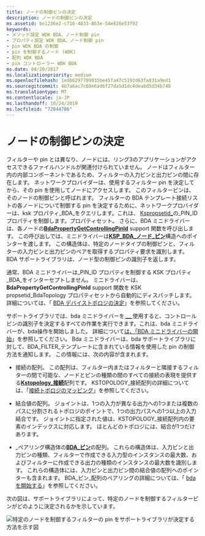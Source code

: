 ```yaml
---
title: ノードの制御ピンの決定
description: ノードの制御ピンの決定
ms.assetid: be1236e2-c710-4833-863e-54e826e53f92
keywords:
- メソッド設定 WDK BDA、ノード制御 pin
- プロパティ設定 WDK BDA、ノード制御 pin
- pin WDK BDA の制御
- pin を制御するノード (WDK)
- 配列 WDK BDA
- pin コントローラー WDK BDA
ms.date: 04/20/2017
ms.localizationpriority: medium
ms.openlocfilehash: 1ed66297709935be45fa47c5192d63fa831a9ed1
ms.sourcegitcommit: 4b7a6ac7c68e6ad6f27da5d1dc4deabd5d34b748
ms.translationtype: MT
ms.contentlocale: ja-JP
ms.lasthandoff: 10/24/2019
ms.locfileid: "72844786"
---
```

# <a name="determining-the-controlling-pin-of-a-node"></a>ノードの制御ピンの決定





フィルターや pin とは異なり、ノードには、リング3のアプリケーションがアクセスできるファイルハンドルが関連付けられていません。 ノードはフィルター内の内部コンポーネントであるため、フィルターの入力ピンと出力ピンの間に存在します。 ネットワークプロバイダーは、使用するフィルター pin を決定してから、その pin を使用してノードにアクセスします。 このフィルターピンは、そのノードの制御ピンと呼ばれます。 フィルターの BDA テンプレート接続リストの各ノードについて制御する pin を決定するために、ネットワークプロバイダーは、ksk プロパティ\_BDA\_をクエリします。これは、 [Kspropsetid\_](https://docs.microsoft.com/windows-hardware/drivers/stream/kspropsetid-bdatopology)の\_PIN\_ID プロパティを制御します。プロパティセット。 さらに、BDA ミニドライバーは、各ノードの[**BdaPropertyGetControllingPinId**](https://docs.microsoft.com/windows-hardware/drivers/ddi/bdasup/nf-bdasup-bdapropertygetcontrollingpinid) support 関数を呼び出します。 この呼び出しでは、ミニドライバーは[**KSP\_BDA\_ノード\_ピン**](https://docs.microsoft.com/windows-hardware/drivers/ddi/bdamedia/ns-bdamedia-_ksp_bda_node_pin)構造へのポインターを渡します。 この構造体は、特定のノードタイプの制御ピンと、フィルターの入力ピンと出力ピンのペアを取得するプロパティ要求を識別します。 BDA サポートライブラリは、ノード型の制御ピンの識別子を返します。

通常、BDA ミニドライバーは\_PIN\_ID プロパティを制御する KSK プロパティ\_BDA\_をインターセプトしません。 ミニドライバーは、 **BdaPropertyGetControllingPinId** support 関数を KSK propsetid\_BdaTopology プロパティセットから自動的にディスパッチします。 詳細については、「 [BDA デバイストポロジの決定](determining-bda-device-topology.md)」を参照してください。

サポートライブラリでは、bda ミニドライバーを[ **\_\_** ](https://docs.microsoft.com/windows-hardware/drivers/ddi/bdasup/ns-bdasup-_bda_filter_template)使用すると、コントロールピンの識別子を決定するすべての作業を実行できます。これは、bda ミニドライバーが、bda操作を開始しました。 詳細について[は、「BDA ミニドライバーの開始](starting-a-bda-minidriver.md)」を参照してください。 Bda ミニドライバーは、bda サポートライブラリに対して、BDA\_FILTER\_テンプレートに含まれている情報を使用した pin の制御方法を通知します。 この情報には、次の内容が含まれます。

-   接続の配列。 この配列は、フィルター内またはフィルターと隣接するフィルターの間で可能な、ノードとピンの種類の間のすべての接続の表現を提供する[**Kstopology\_接続**](https://docs.microsoft.com/windows-hardware/drivers/ddi/ks/ns-ks-kstopology_connection)配列です。 KSTOPOLOGY\_接続配列の詳細については、「[接続トポロジのマッピング](mapping-connection-topology.md)」を参照してください。

-   結合値の配列。 ジョイントは、1つの入力が異なる出力への1つまたは複数のパスに分割されるトポロジのポイントで、1つの出力パスへの1つ以上の入力結合です。 ジョイントに指定された値は、KSTOPOLOGY\_接続配列内の要素のインデックスに対応します。 ほとんどのトポロジには、結合が1つだけあります。

-   \_ペアリング構造体の[**BDA\_ピン**](https://docs.microsoft.com/windows-hardware/drivers/ddi/bdasup/ns-bdasup-_bda_pin_pairing)の配列。 これらの構造体は、入力ピンと出力ピンの種類、フィルターで作成できる入力型のインスタンスの最大数、およびフィルターに作成できる出力の種類のインスタンスの最大数を識別します。 これらの構造体には、入力ピンと出力ピン間の結合値の配列へのポインターも含まれます。 BDA\_ピン\_配列のペアリングの詳細については、「 [bda を開始する](starting-a-bda-minidriver.md)」を参照してください。

次の図は、サポートライブラリによって、特定のノードを制御するフィルターピンがどのように決定されるかを示しています。

![特定のノードを制御するフィルターの pin をサポートライブラリが決定する方法を示す図](images/bdajoint.png)

 

 




